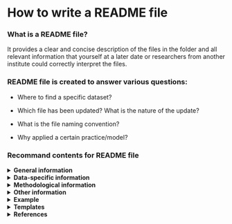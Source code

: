 # How to write a README file

### What is a README file?

It provides a clear and concise description of the files in the folder and all relevant information that yourself at a later date or researchers from another institute could correctly interpret the files.

### README file is created to answer various questions:

 - Where to find a specific dataset?
 
 - Which file has been updated? What is the nature of the update?
 
 - What is the file naming convention?
 
 - Why applied a certain practice/model?

### Recommand contents for README file

<details>
  <summary> <b> General information </b> </summary>

  1. Title of the dataset
  
  2. Name/institute/contact information for the principal investigator or person who could answer questions
  
  3. Date (of creation, collection or update. Could be a single date or a range)
  
  4. Version number and the content (what is new or changed in this version) 
  
  5. List of files in this folder (date created, file format, a short description of what data it contains)
  
  6. A description of the folder structure or relationship between files

</details>

<details>
  <summary> <b> Data-specific information </b> </summary>

  1. Number of variables, count of rows in each dataset
  
  2. List of variables (full name and a brief description of the variable)
  
  3. Units of measurement
  
  4. Definition of symbols and codes (i.e. this code is used to record missing values)

</details>

<details>
  <summary> <b> Methodological information </b> </summary>

  1. Description of the methods used (also include link or references to publications or experimental designs)
  
  2. Software or instrument specifics (i.e. software version)
  
  3. Applied standards (i.e. ISO)
  
  4. Quality assurance procedures
  
  5. Definition of symbols and codes (i.e. this symbol is used for indicating outliers)
  
  6. Collaborators (i.e. people who involved with data collection, processing or/and analysis)

</details>

<details>
  <summary> <b> Other information </b> </summary>

  1. Data licenses or restrictions to re-use the data
  
  2. Links to cited publications
  
  3. Links to other publicly accessible locations of the data
  
  4. Recommended citation for the data

</details>

<details>
  <summary> <b> Example </b> </summary>


</details>

</details>

<details>
  <summary> <b> Templates </b> </summary>

(link to templates)

</details>

<details>
  <summary> <b>References</b> </summary>
<br>
  This page organized knowledge and experiences from following resources:

  1. [HMS RDM 2024 Webinar - Closing Out Your Research: Managing Data Transfer Between Collaborators](https://www.youtube.com/watch?v=JZNShVSS7Jc)
  
  2. [HMS RDM 2024 Webinar - Achieving FAIR Data: Selecting a Repository for Your Data](https://www.youtube.com/watch?v=vIWrRnbU3Jo)
  
  3. [CDS - Guide to writing “readme” style metadata](https://data.research.cornell.edu/data-management/sharing/readme/)

</details>
